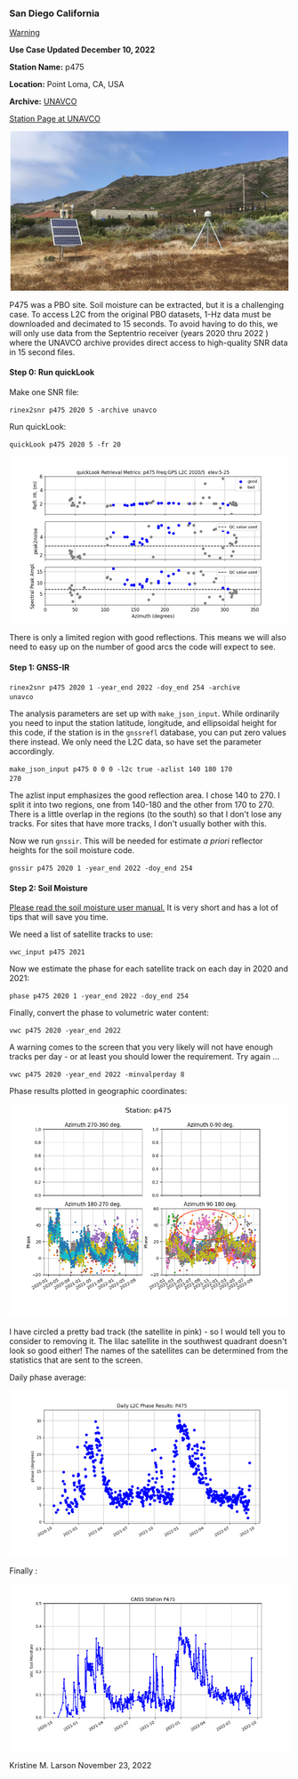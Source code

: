 ### San Diego California

[Warning](warning.md)

**Use Case Updated December 10, 2022**

**Station Name:** p475

**Location:** Point Loma, CA, USA

**Archive:** [UNAVCO](http://www.unavco.org)

[Station Page at UNAVCO](https://www.unavco.org/instrumentation/networks/status/nota/overview/P475)

<p align="center">
<img src="../_static/P475.jpg" width="500"/>
</P>
 
P475 was a PBO site. Soil moisture can be extracted, but it is a challenging case. To access 
L2C from the original PBO datasets, 1-Hz data must be downloaded and decimated to 15 seconds. To avoid 
having to do this, we will only use data from the Septentrio receiver (years 2020 thru 2022 ) where the UNAVCO archive 
provides direct access to high-quality SNR data in 15 second files. 

#### Step 0: Run quickLook

Make one SNR file:

<code>rinex2snr p475 2020 5 -archive unavco</code>

Run quickLook:

<code>quickLook p475 2020 5 -fr 20</code>

<p align="center">
<img src="../_static/p475_quick.png" width=500/>
</p>

There is only a limited region with good reflections.  This means we will also need to 
easy up on the number of good arcs the code will expect to see.

#### Step 1: GNSS-IR


<code>rinex2snr p475 2020 1 -year_end 2022 -doy_end 254 -archive unavco </code>

The analysis parameters are set up with <code>make_json_input</code>. While ordinarily you need to input 
the station latitude, longitude, and ellipsoidal height for this code, if the station is in the <code>gnssrefl</code> database, you can 
put zero values there instead. We only need the L2C data, so have set the parameter accordingly.

<code>make_json_input p475 0 0 0 -l2c true -azlist 140 180 170 270</code>

The azlist input emphasizes the good reflection area. I chose 140 to 270. I split it into two regions,
one from 140-180 and the other from 170 to 270. There is a little overlap 
in the regions (to the south) so that I don't lose 
any tracks. For sites that have more tracks, I don't usually bother with this. 

Now we run <code>gnssir</code>. This will be needed for estimate *a priori* reflector heights for the soil moisture code.

<code>gnssir p475 2020 1 -year_end 2022 -doy_end 254 </code>


#### Step 2: Soil Moisture

[Please read the soil moisture user manual.](../pages/README_vwc.md) It is very short and 
has a lot of tips that will save you time.

We need a list of satellite tracks to use:

<code>vwc_input p475 2021</code>

Now we estimate the phase for each satellite track on each day in 2020 and 2021:

<code>phase p475 2020 1 -year_end 2022 -doy_end 254 </code>

Finally, convert the phase to volumetric water content:

<code>vwc p475 2020 -year_end 2022</code>

A warning comes to the screen that you very likely will not have enough tracks per day -
or at least you should lower the requirement. Try again ...

<code>vwc p475 2020 -year_end 2022 -minvalperday 8</code>

Phase results plotted in geographic coordinates:

<img src="../_static/p475_phase.png" width=500/>

I have circled a pretty bad track (the satellite in pink) - so I would
tell you to consider to removing it. The lilac satellite in the southwest quadrant 
doesn't look so good either!  The names of the satellites can be determined
from the statistics that are sent to the screen.

Daily phase average:

<img src="../_static/p475_daily_phase.png" width=500/>

Finally : 

<img src="../_static/p475_vwc.png"/>

Kristine M. Larson November 23, 2022

